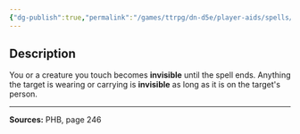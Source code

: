 ```yaml
---
{"dg-publish":true,"permalink":"/games/ttrpg/dn-d5e/player-aids/spells/level-4/greater-invisibility/","tags":["TTRPG/DND/5e","verbal","somatic","concentration"]}
---
```



## Description
You or a creature you touch becomes **invisible** until the spell ends.
Anything the target is wearing or carrying is **invisible** as long as it is on the target's person.

---

**Sources:** PHB, page 246
